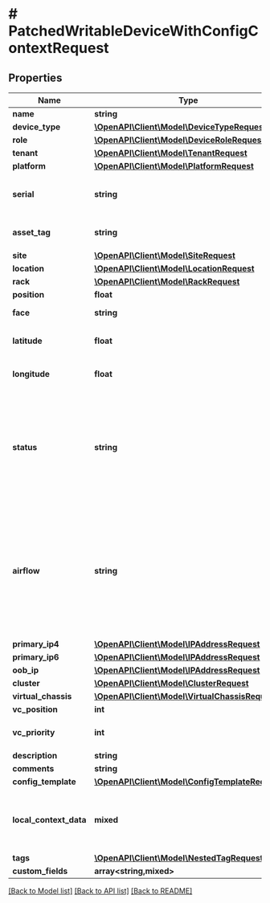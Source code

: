 # # PatchedWritableDeviceWithConfigContextRequest

## Properties

Name | Type | Description | Notes
------------ | ------------- | ------------- | -------------
**name** | **string** |  | [optional]
**device_type** | [**\OpenAPI\Client\Model\DeviceTypeRequest**](DeviceTypeRequest.md) |  | [optional]
**role** | [**\OpenAPI\Client\Model\DeviceRoleRequest**](DeviceRoleRequest.md) |  | [optional]
**tenant** | [**\OpenAPI\Client\Model\TenantRequest**](TenantRequest.md) |  | [optional]
**platform** | [**\OpenAPI\Client\Model\PlatformRequest**](PlatformRequest.md) |  | [optional]
**serial** | **string** | Chassis serial number, assigned by the manufacturer | [optional]
**asset_tag** | **string** | A unique tag used to identify this device | [optional]
**site** | [**\OpenAPI\Client\Model\SiteRequest**](SiteRequest.md) |  | [optional]
**location** | [**\OpenAPI\Client\Model\LocationRequest**](LocationRequest.md) |  | [optional]
**rack** | [**\OpenAPI\Client\Model\RackRequest**](RackRequest.md) |  | [optional]
**position** | **float** |  | [optional]
**face** | **string** | * &#x60;front&#x60; - Front * &#x60;rear&#x60; - Rear | [optional]
**latitude** | **float** | GPS coordinate in decimal format (xx.yyyyyy) | [optional]
**longitude** | **float** | GPS coordinate in decimal format (xx.yyyyyy) | [optional]
**status** | **string** | * &#x60;offline&#x60; - Offline * &#x60;active&#x60; - Active * &#x60;planned&#x60; - Planned * &#x60;staged&#x60; - Staged * &#x60;failed&#x60; - Failed * &#x60;inventory&#x60; - Inventory * &#x60;decommissioning&#x60; - Decommissioning | [optional]
**airflow** | **string** | * &#x60;front-to-rear&#x60; - Front to rear * &#x60;rear-to-front&#x60; - Rear to front * &#x60;left-to-right&#x60; - Left to right * &#x60;right-to-left&#x60; - Right to left * &#x60;side-to-rear&#x60; - Side to rear * &#x60;passive&#x60; - Passive * &#x60;mixed&#x60; - Mixed | [optional]
**primary_ip4** | [**\OpenAPI\Client\Model\IPAddressRequest**](IPAddressRequest.md) |  | [optional]
**primary_ip6** | [**\OpenAPI\Client\Model\IPAddressRequest**](IPAddressRequest.md) |  | [optional]
**oob_ip** | [**\OpenAPI\Client\Model\IPAddressRequest**](IPAddressRequest.md) |  | [optional]
**cluster** | [**\OpenAPI\Client\Model\ClusterRequest**](ClusterRequest.md) |  | [optional]
**virtual_chassis** | [**\OpenAPI\Client\Model\VirtualChassisRequest**](VirtualChassisRequest.md) |  | [optional]
**vc_position** | **int** |  | [optional]
**vc_priority** | **int** | Virtual chassis master election priority | [optional]
**description** | **string** |  | [optional]
**comments** | **string** |  | [optional]
**config_template** | [**\OpenAPI\Client\Model\ConfigTemplateRequest**](ConfigTemplateRequest.md) |  | [optional]
**local_context_data** | **mixed** | Local config context data takes precedence over source contexts in the final rendered config context | [optional]
**tags** | [**\OpenAPI\Client\Model\NestedTagRequest[]**](NestedTagRequest.md) |  | [optional]
**custom_fields** | **array<string,mixed>** |  | [optional]

[[Back to Model list]](../../README.md#models) [[Back to API list]](../../README.md#endpoints) [[Back to README]](../../README.md)

